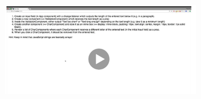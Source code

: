 ![alt text](https://raw.githubusercontent.com/sagar-acharya/react-complete-guide/04_module_assignment/public/images/04_assignment.png)